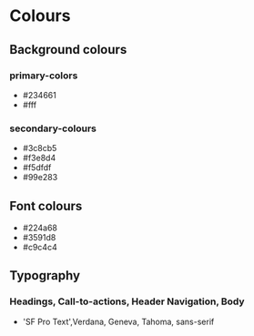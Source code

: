 # Colours

## Background colours


### primary-colors
- #234661
- #fff

### secondary-colours
- #3c8cb5
- #f3e8d4
- #f5dfdf
- #99e283

## Font colours
- #224a68
- #3591d8
- #c9c4c4

## Typography

### Headings, Call-to-actions, Header Navigation, Body
- 'SF Pro Text',Verdana, Geneva, Tahoma, sans-serif
